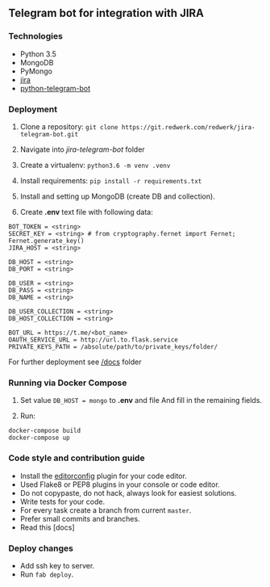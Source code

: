 ## Telegram bot for integration with JIRA

### Technologies
- Python 3.5
- MongoDB
- PyMongo
- [jira](https://github.com/pycontribs/jira)
- [python-telegram-bot](https://github.com/python-telegram-bot/python-telegram-bot)


### Deployment
1. Clone a repository: `git clone https://git.redwerk.com/redwerk/jira-telegram-bot.git`

2. Navigate into *jira-telegram-bot* folder

3. Create a virtualenv: `python3.6 -m venv .venv`

4. Install requirements: `pip install -r requirements.txt`

5. Install and setting up MongoDB (create DB and collection).

6. Create **.env** text file with following data:

```
BOT_TOKEN = <string>
SECRET_KEY = <string> # from cryptography.fernet import Fernet; Fernet.generate_key()
JIRA_HOST = <string>

DB_HOST = <string>
DB_PORT = <string>

DB_USER = <string>
DB_PASS = <string>
DB_NAME = <string>

DB_USER_COLLECTION = <string>
DB_HOST_COLLECTION = <string>

BOT_URL = https://t.me/<bot_name>
OAUTH_SERVICE_URL = http://url.to.flask.service
PRIVATE_KEYS_PATH = /absolute/path/to/private_keys/folder/
```

For further deployment see [/docs](docs) folder

### Running via Docker Compose

1. Set value `DB_HOST = mongo` to **.env** and file And fill in the remaining fields.

2. Run:
```
docker-compose build
docker-compose up
```


### Code style and contribution guide
- Install the [editorconfig](http://editorconfig.org/) plugin for your code editor.
- Used Flake8 or PEP8 plugins in your console or code editor.
- Do not copypaste, do not hack, always look for easiest solutions.
- Write tests for your code.
- For every task create a branch from current `master`.
- Prefer small commits and branches.
- Read this [docs]



### Deploy changes
- Add ssh key to server.
- Run `fab deploy`.
